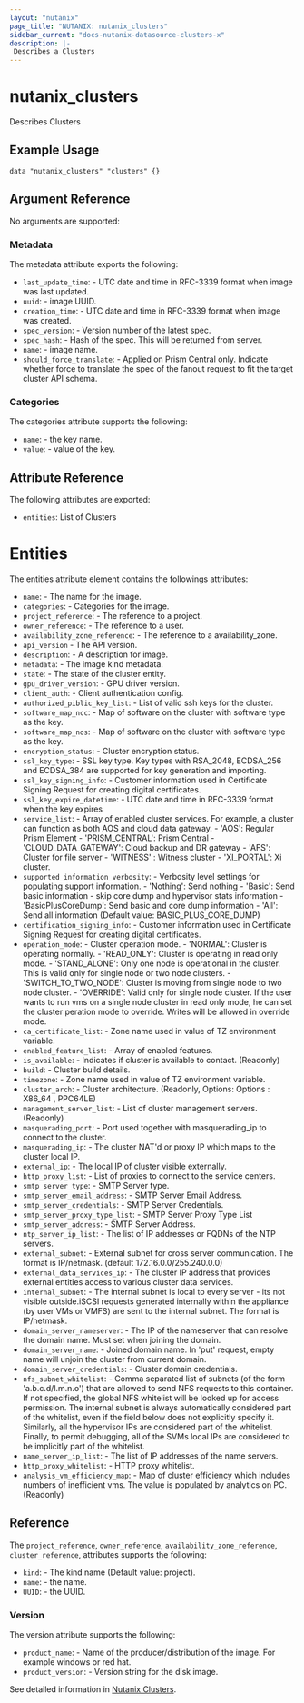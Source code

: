 ```yaml
---
layout: "nutanix"
page_title: "NUTANIX: nutanix_clusters"
sidebar_current: "docs-nutanix-datasource-clusters-x"
description: |-
 Describes a Clusters
---
```


# nutanix_clusters

Describes Clusters

## Example Usage

```hcl
data "nutanix_clusters" "clusters" {}
```

## Argument Reference

No arguments are supported:

### Metadata

The metadata attribute exports the following:

* `last_update_time`: - UTC date and time in RFC-3339 format when image was last updated.
* `uuid`: - image UUID.
* `creation_time`: - UTC date and time in RFC-3339 format when image was created.
* `spec_version`: - Version number of the latest spec.
* `spec_hash`: - Hash of the spec. This will be returned from server.
* `name`: - image name.
* `should_force_translate`: - Applied on Prism Central only. Indicate whether force to translate the spec of the fanout request to fit the target cluster API schema.

### Categories

The categories attribute supports the following:

* `name`: - the key name.
* `value`: - value of the key.

## Attribute Reference

The following attributes are exported:

* `entities`: List of Clusters

# Entities

The entities attribute element contains the followings attributes:

* `name`: -  The name for the image.
* `categories`: - Categories for the image.
* `project_reference`: - The reference to a project.
* `owner_reference`: - The reference to a user.
* `availability_zone_reference`: - The reference to a availability_zone.
* `api_version` - The API version.
* `description`: - A description for image.
* `metadata`: - The image kind metadata.
* `state`: - The state of the cluster entity.
* `gpu_driver_version`: - GPU driver version.
* `client_auth`: - Client authentication config.
* `authorized_piblic_key_list`: - List of valid ssh keys for the cluster.
* `software_map_ncc`: - Map of software on the cluster with software type as the key.
* `software_map_nos`: - Map of software on the cluster with software type as the key.
* `encryption_status`: - Cluster encryption status.
* `ssl_key_type`: - SSL key type. Key types with RSA_2048, ECDSA_256 and ECDSA_384 are supported for key generation and importing.
* `ssl_key_signing_info`: - Customer information used in Certificate Signing Request for creating digital certificates.
* `ssl_key_expire_datetime`: - UTC date and time in RFC-3339 format when the key expires
* `service_list`: - Array of enabled cluster services. For example, a cluster can function as both AOS and cloud data gateway. - 'AOS': Regular Prism Element - 'PRISM_CENTRAL': Prism Central - 'CLOUD_DATA_GATEWAY': Cloud backup and DR gateway - 'AFS': Cluster for file server - 'WITNESS' : Witness cluster - 'XI_PORTAL': Xi cluster.
* `supported_information_verbosity`: - Verbosity level settings for populating support information. - 'Nothing': Send nothing - 'Basic': Send basic information - skip core dump and hypervisor stats information - 'BasicPlusCoreDump': Send basic and core dump information - 'All': Send all information (Default value: BASIC_PLUS_CORE_DUMP)
* `certification_signing_info`: - Customer information used in Certificate Signing Request for creating digital certificates.
* `operation_mode`: - Cluster operation mode. - 'NORMAL': Cluster is operating normally. - 'READ_ONLY': Cluster is operating in read only mode. - 'STAND_ALONE': Only one node is operational in the cluster. This is valid only for single node or two node clusters. - 'SWITCH_TO_TWO_NODE': Cluster is moving from single node to two node cluster. - 'OVERRIDE': Valid only for single node cluster. If the user wants to run vms on a single node cluster in read only mode, he can set the cluster peration mode to override. Writes will be allowed in override mode.
* `ca_certificate_list`: - Zone name used in value of TZ environment variable.
* `enabled_feature_list`: - Array of enabled features.
* `is_available`: - Indicates if cluster is available to contact. (Readonly)
* `build`: - Cluster build details.
* `timezone`: - Zone name used in value of TZ environment variable.
* `cluster_arch`: - Cluster architecture. (Readonly, Options: Options : X86_64 , PPC64LE)
* `management_server_list`: - List of cluster management servers. (Readonly)
* `masquerading_port`: - Port used together with masquerading_ip to connect to the cluster.
* `masquerading_ip`: - The cluster NAT'd or proxy IP which maps to the cluster local IP.
* `external_ip`: - The local IP of cluster visible externally.
* `http_proxy_list`: - List of proxies to connect to the service centers.
* `smtp_server_type`: - SMTP Server type.
* `smtp_server_email_address`: - SMTP Server Email Address.
* `smtp_server_credentials`: - SMTP Server Credentials.
* `smtp_server_proxy_type_list`: - SMTP Server Proxy Type List
* `smtp_server_address`: - SMTP Server Address.
* `ntp_server_ip_list`: - The list of IP addresses or FQDNs of the NTP servers.
* `external_subnet`: - External subnet for cross server communication. The format is IP/netmask. (default 172.16.0.0/255.240.0.0)
* `external_data_services_ip`: - The cluster IP address that provides external entities access to various cluster data services.
* `internal_subnet`: - The internal subnet is local to every server - its not visible outside.iSCSI requests generated internally within the appliance (by user VMs or VMFS) are sent to the internal subnet. The format is IP/netmask.
* `domain_server_nameserver`: -  The IP of the nameserver that can resolve the domain name. Must set when joining the domain.
* `domain_server_name`: - Joined domain name. In 'put' request, empty name will unjoin the cluster from current domain.
* `domain_server_credentials`: - Cluster domain credentials.
* `nfs_subnet_whitelist`: - Comma separated list of subnets (of the form 'a.b.c.d/l.m.n.o') that are allowed to send NFS requests to this container. If not specified, the global NFS whitelist will be looked up for access permission. The internal subnet is always automatically considered part of the whitelist, even if the field below does not explicitly specify it. Similarly, all the hypervisor IPs are considered part of the whitelist. Finally, to permit debugging, all of the SVMs local IPs are considered to be implicitly part of the whitelist.
* `name_server_ip_list`: - The list of IP addresses of the name servers.
* `http_proxy_whitelist`: - HTTP proxy whitelist.
* `analysis_vm_efficiency_map`: - Map of cluster efficiency which includes numbers of inefficient vms. The value is populated by analytics on PC. (Readonly)

## Reference

The `project_reference`, `owner_reference`, `availability_zone_reference`, `cluster_reference`, attributes supports the following:

* `kind`: - The kind name (Default value: project).
* `name`: - the name.
* `UUID`: - the UUID.

### Version

The version attribute supports the following:

* `product_name`: - Name of the producer/distribution of the image. For example windows or red hat.
* `product_version`: - Version string for the disk image.

See detailed information in [Nutanix Clusters](https://www.nutanix.dev/api_references/prism-central-v3/#/d93c30e04327e-get-a-list-of-existing-clusters).
